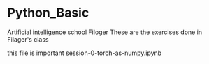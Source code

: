 # Python_Basic
Artificial intelligence school Filoger
These are the exercises done in Filager's class

this file is important session-0-torch-as-numpy.ipynb

